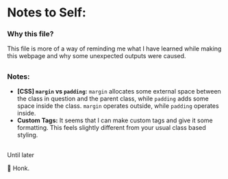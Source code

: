 # Notes to Self:

### Why this file?
This file is more of a way of reminding me what I have learned while making this webpage and why some unexpected outputs were caused. 

##
### Notes:
- **\[CSS\] `margin` vs `padding`:** `margin` allocates some external space between the class in question and the parent class, while `padding` adds some space inside the class. `margin` operates outside, while `padding` operates inside. 
- **Custom Tags:** It seems that I can make custom tags and give it some formatting. This feels slightly different from your usual class based styling. 
##
Until later

:swan: Honk.